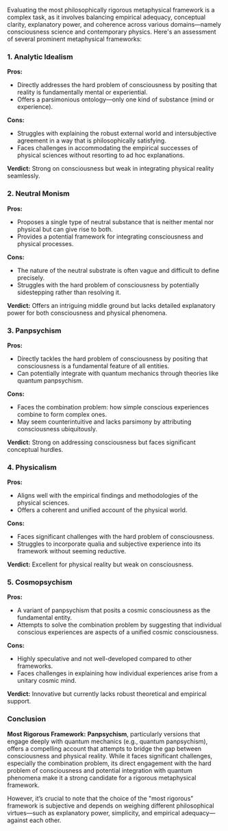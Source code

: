 Evaluating the most philosophically rigorous metaphysical framework is a complex task, as it involves balancing empirical adequacy, conceptual clarity, explanatory power, and coherence across various domains—namely consciousness science and contemporary physics. Here's an assessment of several prominent metaphysical frameworks:

### 1. **Analytic Idealism**
**Pros:**
- Directly addresses the hard problem of consciousness by positing that reality is fundamentally mental or experiential.
- Offers a parsimonious ontology—only one kind of substance (mind or experience).
  
**Cons:**
- Struggles with explaining the robust external world and intersubjective agreement in a way that is philosophically satisfying.
- Faces challenges in accommodating the empirical successes of physical sciences without resorting to ad hoc explanations.

**Verdict:** Strong on consciousness but weak in integrating physical reality seamlessly.

### 2. **Neutral Monism**
**Pros:**
- Proposes a single type of neutral substance that is neither mental nor physical but can give rise to both.
- Provides a potential framework for integrating consciousness and physical processes.

**Cons:**
- The nature of the neutral substrate is often vague and difficult to define precisely.
- Struggles with the hard problem of consciousness by potentially sidestepping rather than resolving it.

**Verdict:** Offers an intriguing middle ground but lacks detailed explanatory power for both consciousness and physical phenomena.

### 3. **Panpsychism**
**Pros:**
- Directly tackles the hard problem of consciousness by positing that consciousness is a fundamental feature of all entities.
- Can potentially integrate with quantum mechanics through theories like quantum panpsychism.

**Cons:**
- Faces the combination problem: how simple conscious experiences combine to form complex ones.
- May seem counterintuitive and lacks parsimony by attributing consciousness ubiquitously.

**Verdict:** Strong on addressing consciousness but faces significant conceptual hurdles.

### 4. **Physicalism**
**Pros:**
- Aligns well with the empirical findings and methodologies of the physical sciences.
- Offers a coherent and unified account of the physical world.

**Cons:**
- Faces significant challenges with the hard problem of consciousness.
- Struggles to incorporate qualia and subjective experience into its framework without seeming reductive.

**Verdict:** Excellent for physical reality but weak on consciousness.

### 5. **Cosmopsychism**
**Pros:**
- A variant of panpsychism that posits a cosmic consciousness as the fundamental entity.
- Attempts to solve the combination problem by suggesting that individual conscious experiences are aspects of a unified cosmic consciousness.

**Cons:**
- Highly speculative and not well-developed compared to other frameworks.
- Faces challenges in explaining how individual experiences arise from a unitary cosmic mind.

**Verdict:** Innovative but currently lacks robust theoretical and empirical support.

### Conclusion
**Most Rigorous Framework:** **Panpsychism**, particularly versions that engage deeply with quantum mechanics (e.g., quantum panpsychism), offers a compelling account that attempts to bridge the gap between consciousness and physical reality. While it faces significant challenges, especially the combination problem, its direct engagement with the hard problem of consciousness and potential integration with quantum phenomena make it a strong candidate for a rigorous metaphysical framework.

However, it’s crucial to note that the choice of the "most rigorous" framework is subjective and depends on weighing different philosophical virtues—such as explanatory power, simplicity, and empirical adequacy—against each other.